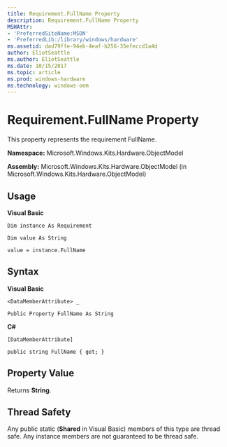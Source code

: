 ```yaml
---
title: Requirement.FullName Property
description: Requirement.FullName Property
MSHAttr:
- 'PreferredSiteName:MSDN'
- 'PreferredLib:/library/windows/hardware'
ms.assetid: dad79ffe-94eb-4eaf-b256-35efeccd1a4d
author: EliotSeattle
ms.author: EliotSeattle
ms.date: 10/15/2017
ms.topic: article
ms.prod: windows-hardware
ms.technology: windows-oem
---
```


# Requirement.FullName Property


This property represents the requirement FullName.

**Namespace:** Microsoft.Windows.Kits.Hardware.ObjectModel

**Assembly:** Microsoft.Windows.Kits.Hardware.ObjectModel (in Microsoft.Windows.Kits.Hardware.ObjectModel)

## <span id="Usage"></span><span id="usage"></span><span id="USAGE"></span>Usage


**Visual Basic**

`Dim instance As Requirement`

`Dim value As String`

`value = instance.FullName`

## <span id="Syntax"></span><span id="syntax"></span><span id="SYNTAX"></span>Syntax


**Visual Basic**

`<DataMemberAttribute> _`

`Public Property FullName As String`

**C#**

`[DataMemberAttribute]`

`public string FullName { get; }`

## <span id="Property_Value"></span><span id="property_value"></span><span id="PROPERTY_VALUE"></span>Property Value


Returns **String**.

## <span id="Thread_Safety"></span><span id="thread_safety"></span><span id="THREAD_SAFETY"></span>Thread Safety


Any public static (**Shared** in Visual Basic) members of this type are thread safe. Any instance members are not guaranteed to be thread safe.

 

 






